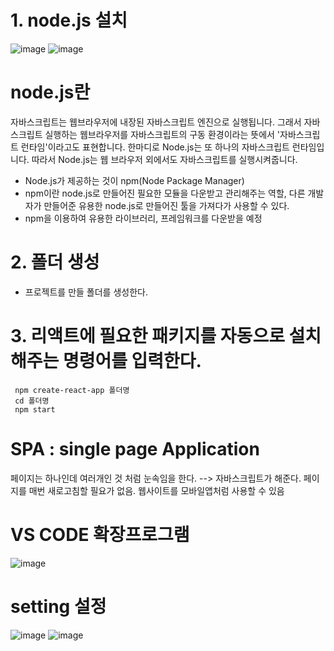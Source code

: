 # 1. node.js 설치
![image](https://github.com/dddd1215/react_basic/assets/129017020/58ed32cd-6b33-4817-a1ca-293db3aea9cb)
![image](https://github.com/dddd1215/react_basic/assets/129017020/1ed90047-77f8-4806-992f-32ce5183a5cc)

# node.js란
자바스크립트는 웹브라우저에 내장된 자바스크립트 엔진으로 실행됩니다. 그래서 자바스크립트 실행하는 웹브라우저를 자바스크립트의 구동 환경이라는 뜻에서 '자바스크립트 런타임'이라고도 표현합니다.
한마디로 Node.js는 또 하나의 자바스크립트 런타임입니다. 따라서 Node.js는 웹 브라우저 외에서도 자바스크립트를 실행시켜줍니다.

* Node.js가 제공하는 것이 npm(Node Package Manager)
* npm이란 node.js로 만들어진 필요한 모듈을 다운받고 관리해주는 역할, 다른 개발자가 만들어준 유용한 node.js로 만들어진 툴을 가져다가 사용할 수 있다.
* npm을 이용하여 유용한 라이브러리, 프레임워크를 다운받을 예정

# 2. 폴더 생성
  * 프로젝트를 만들 폴더를 생성한다.
# 3. 리액트에 필요한 패키지를 자동으로 설치해주는 명령어를 입력한다.

     npm create-react-app 폴더명
     cd 폴더명
     npm start

# SPA : single page Application
 페이지는 하나인데 여러개인 것 처럼 눈속임을 한다. --> 자바스크립트가 해준다. 페이지를 매번 새로고침할 필요가 없음.
 웹사이트를 모바일앱처럼 사용할 수 있음

# VS CODE 확장프로그램
![image](https://github.com/dddd1215/react_basic/assets/129017020/0eedb04e-ee77-48d0-8ef0-cbe1184ebf8c)
# setting 설정
![image](https://github.com/dddd1215/react_basic/assets/129017020/1cdeb1bc-f24b-4d0f-ade1-516f0ac6eb78)
![image](https://github.com/dddd1215/react_basic/assets/129017020/517b7a8a-baa6-44b4-a321-5288cdea14d2)


